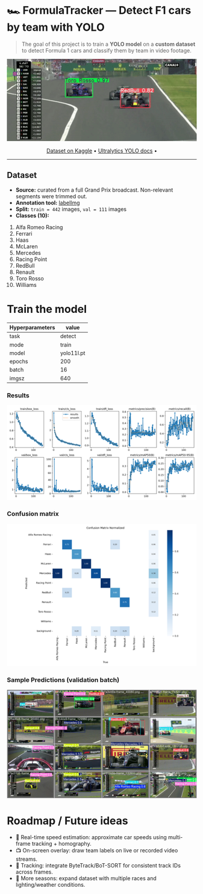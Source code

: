 # 🏎️ FormulaTracker — Detect F1 cars by team with YOLO

> The goal of this project is to train a **YOLO model** on a **custom dataset** to detect Formula 1 cars and classify them by team in video footage.

<div align="center">
  <img src="assets/f1_gif_1.gif" alt="FormulaTracker demo gif" width="700"/>
</div>

<p align="center">
  <a href="https://www.kaggle.com/datasets/gazeux330000/formula1-box">Dataset on Kaggle</a> •
  <a href="https://docs.ultralytics.com/">Ultralytics YOLO docs</a> •
</p>

---


## Dataset

- **Source:** curated from a full Grand Prix broadcast. Non-relevant segments were trimmed out.
- **Annotation tool:** [labelImg](https://github.com/HumanSignal/labelImg)
- **Split:** `train = 442` images, `val = 111` images
- **Classes (10):**
  
1. Alfa Romeo Racing
2. Ferrari
3. Haas
4. McLaren
5. Mercedes
6. Racing Point
7. RedBull
8. Renault
9. Toro Rosso
10. Williams




# Train the model

| Hyperparameters | value      |
|-----------------|------------|
| task            | detect     |
| mode            | train      |
| model           | yolo11l.pt |
| epochs          | 200        |
| batch           | 16         |
| imgsz           | 640        |

### Results

  <img src="assets/results.png" alt="" width="600"/>


### Confusion matrix


  <img src="assets/confusion_matrix_normalized.png" alt="" width="600"/>


### Sample Predictions (validation batch)


  <img src="assets/val_batch2_pred.jpg" alt="" width="600"/>

# Roadmap / Future ideas
- 🚥 Real-time speed estimation: approximate car speeds using multi-frame tracking + homography.
- 📺 On-screen overlay: draw team labels on live or recorded video streams.
- 🧩 Tracking: integrate ByteTrack/BoT-SORT for consistent track IDs across frames.
- 🏁 More seasons: expand dataset with multiple races and lighting/weather conditions.








